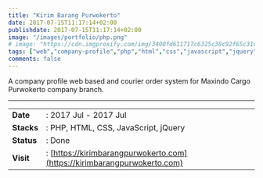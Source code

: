 ```yaml
---
title: "Kirim Barang Purwokerto"
date: 2017-07-15T11:17:14+02:00
publishdate: 2017-07-15T11:17:14+02:00
image: "/images/portfolio/php.png"
# image: "https://cdn.imgproxify.com/img/3400fd611717c6325c38c92f65c31ceedcb94fa308c6df5f049fb4678d6cc17f19c3f954f5720a2472043fd59874c982b268190b734c3667.png"
tags: ["web","company-profile","php","html","css","javascript","jquery"]
comments: false
---
```


A company profile web based and courier order system for Maxindo Cargo Purwokerto company branch.
<!--more-->
---

|||
|---|---|
|**Date**| : 2017 Jul - 2017 Jul
|**Stacks**| : PHP, HTML, CSS, JavaScript, jQuery
|**Status**| : Done
|**Visit**| : [https://kirimbarangpurwokerto.com](https://kirimbarangpurwokerto.com)

